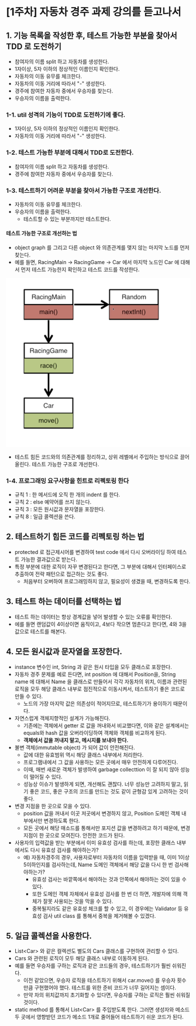 # \[1주차] 자동차 경주 과제 강의를 듣고나서

## 1. 기능 목록을 작성한 후, 테스트 가능한 부분을 찾아서 TDD 로 도전하기&#x20;

* 참여자의 이름 split 하고 자동차를 생성한다.&#x20;
* 1자이상, 5자 이하의 정상적인 이름인지 확인한다.&#x20;
* 자동차의 이동 유무를 체크한다.&#x20;
* 자동차의 이동 거리에 따라서 "-" 생성한다.&#x20;
* 경주에 참여한 자동차 중에서 우승자를 찾는다.&#x20;
* 우승자의 이름을 출력한다.&#x20;

### 1-1. util 성격의 기능이 TDD로 도전하기에 좋다.&#x20;

* 1자이상, 5자 이하의 정상적인 이름인지 확인한다.
* 자동차의 이동 거리에 따라서 "-" 생성한다.&#x20;

### 1-2. 테스트 가능한 부분에 대해서 TDD로 도전한다.&#x20;

* 참여자의 이름 split 하고 자동차를 생성한다.&#x20;
* 경주에 참여한 자동차 중에서 우승자를 찾는다.&#x20;

### 1-3. 테스트하기 어려운 부분을 찾아서 가능한 구조로 개선한다.&#x20;

* 자동차의 이동 유무를 체크한다.&#x20;
* 우승자의 이름을 출력한다.&#x20;
  * 테스트할 수 있는 부분까지만 테스트한다.&#x20;

#### &#x20;테스트 가능한 구조로 개선하는 법&#x20;

* object graph 를 그리고 다른 object 와 의존관계를 맺지 않는 마지막 노드를 먼저 찾는다.&#x20;
* 예를 들면, RacingMain -> RacingGame -> Car 에서 마지막 노드인 Car 에 대해서 먼저 테스트 가능한지 확인하고 테스트 코드를 작성한다.&#x20;

![](../../.gitbook/assets/image.png)

* 테스트 힘든 코드와의 의존관계를 정리하고, 상위 레벨에서 주입하는 방식으로 끌어 올린다. 테스트 가능한 구조로 개선한다.&#x20;

### 1-4. 프로그래밍 요구사항을 힌트로 리펙토링 한다

* 규칙 1 : 한 메서드에 오직 한 개의 indent 를 한다.&#x20;
* 규칙 2 : else 예약어를 쓰지 않는다.&#x20;
* 규칙 3 : 모든 원시값과 문자열을 포장한다.&#x20;
* 규칙 8 : 일급 콜렉션을 쓴다.&#x20;

## 2. 테스트하기 힘든 코드를 리펙토링 하는 법&#x20;

* protected 로 접근제시어를 변경하여 test code 에서 다시 오버라이딩 하여 테스트 가능한 결과값으로 받는다.&#x20;
* 특정 부분에 대한 로직이 자꾸 변경된다고 한다면, 그 부분에 대해서 인터페이스로 추출하여 전략 패턴으로 접근하는 것도 좋다.&#x20;
  * 처음부터 오버하여 프로그래밍하지 않고, 필요성이 생겼을 때, 변경하도록 한다.&#x20;

## 3. 테스트 하는 데이터를 선택하는 법&#x20;

* 테스트 하는 데이터는 항상 경계값을 넣어 발생할 수 있는 오류를 확인한다.&#x20;
* 에를 들면 랜덤값이 4이상이면 움직이고, 4보다 작으면 멈춘다고 한다면, 4와 3을 값으로 테스트를 해본다.&#x20;

## 4. 모든 원시값과 문자열을 포장한다.&#x20;

* instance 변수인 int, String 과 같은 원시 타입을 모두 클래스로 포장한다.&#x20;
* 자동차 경주 문제를 예로 든다면, int position 에 대해서 Position을, String name 에 대해서 Name 을 클래스로 만들어서 각각 자동차의 위치, 이름과 관련된 로직을 모두 해당 클래스 내부로 점진적으로 이동시켜서, 테스트하기 좋은 코드로 만들 수 있다.&#x20;
  * 노드의 가장 마지막 값은 의존성이 적어지므로, 테스트하기가 용이하기 때문이다.&#x20;
* 자연스럽게 객체지향적인 설계가 가능해진다.&#x20;
  * 기존에는 객체에서 getter 로 값을 꺼내와서 비교했다면, 이와 같은 설계에서는 equals와 hash 값을 오버라이딩하여 객체와 객체를 비교하게 된다.&#x20;
  * **객체에서 값을 꺼내지 말고, 메시지를 보내야 한다.**&#x20;
* 불변 객체(immutable object) 가 되어 값이 안전해진다.&#x20;
  * 값에 대한 유효범위 역시 해당 클래스 내부에서 처리한다.&#x20;
  * 프로그램내에서 그 값을 사용하는 모든 곳에서 매우 안전하게 다루어진다.&#x20;
  * 이때, 매번 새로운 객체가 발생하여 garbage collecttion 이 잘 되지 않아 성능이 떨어질 수 있다.&#x20;
  * 성능상 이슈가 발생하게 되면, 개선해도 괜찮다. 너무 성능만 고려하지 말고, 읽기 좋은 코드, 좋은 구조의 코드를 만드는 것도 같이 균형감 있게 고려하는 것이 좋다.&#x20;
* 변경 지점을 한 곳으로 모을 수 있다.&#x20;
  * position 값을 꺼내서 이곳 저곳에서 변경하지 않고, Position 도메인 객체 내부에서만 변경하도록 한다.&#x20;
  * 모든 곳에서 해당 매소드를 통해서만 포지션 값을 변경하려고 하기 때문에, 변경 지점이 한 곳으로 모여진다. 안전한 코드가 된다. &#x20;
* 사용자의 입력값을 받는 부분에서 이미 유효성 검사를 하는데, 포장한 클래스 내부에서도 다시 유효성 검사를 해야하는가?&#x20;
  * 예) 자동차경주의 경우, 사용자로부터 자동차의 이름을 입력받을 때, 이미 1이상 5이하인지를 검사하는데, Name 도메인 객체에서 해당 값을 다시 한 번 검사해야하는가?&#x20;
    * 유효성 검사는 바깥쪽에서 해야하는 것과 안쪽에서 해야하는 것이 있을 수 있다.&#x20;
    * 또한 도메인 객체 자체에서 유효성 검사를 한 번 더 하면, 개발자에 의해 객체가 잘못 사용되는 것을 막을 수 있다.&#x20;
    * 중복될지라도 같은 유효성 체크를 할 수 있고, 이 경우에는 Validator 등 유효성 검사 util class 를 통해서 중복을 제거해볼 수 있겠다.&#x20;

## 5. 일급 콜렉션을 사용한다.&#x20;

* List\<Car> 와 같은 컬렉션도 별도의 Cars 클래스를 구현하여 관리할 수 있다. &#x20;
* Cars 와 관련된 로직이 모두 해당 클래스 내부로 이동하게 된다.&#x20;
* 예를 들면 우승자를 구하는 로직과 같은 코드들의 경우, 테스트하기가 훨씬 쉬워진다.&#x20;
  * 이전 같았으면, 우승자 로직을 테스트하기 위해서 car.move() 를 우승자 횟수만큼 구현했어야 했다. 테스트를 위한 준비 코드가 너무 길어지는 셈이다.&#x20;
  * 만약 차의 위치값까지 초기화할 수 있다면, 우승자를 구하는 로직은 훨씬 쉬워질 것이다.&#x20;
* static method 를 통해서 List\<Car> 를 주입받도록 한다. 그러면 생성자와 메소드 두 곳에서 영향받던 코드가 메소드 1개로 줄어들어 테스트하기 쉬운 코드가 된다.&#x20;
